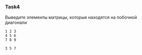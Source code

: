 ### Task4

Выведите элементы матрицы, которые находятся на побочной диагонали

```
1 2 3
4 5 6
7 8 9

3 5 7
```
